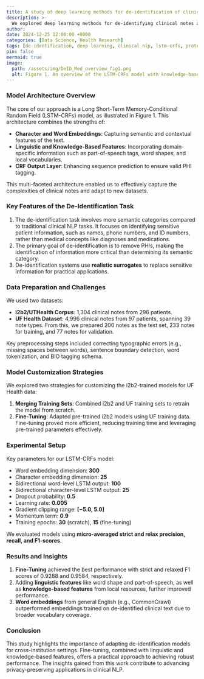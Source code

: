 ```yaml
---
title: A study of deep learning methods for de-identification of clinical notes
description: >-
  We explored deep learning methods for de-identifying clinical notes across institutions, a crucial step in protecting patient privacy while enabling research on unstructured clinical text. Variability in data across institutions poses significant challenges to model performance. Our study tackles these challenges by introducing strategies to adapt advanced natural language processing (NLP) models to diverse institutional settings.
author: 
date: 2024-12-25 12:00:00 +0000
categories: [Data Science, Health Research]
tags: [de-identification, deep learning, clinical nlp, lstm-crfs, protected health information, ehr, cross-institution analysis, predictive modeling, machine learning, knowledge-based features]
pin: false
mermaid: true
image:
  path: /assets/img/DeID_Med_overview_fig1.png
  alt: Figure 1. An overview of the LSTM-CRFs model with knowledge-based features derived from the local resources
---
```


### Model Architecture Overview

The core of our approach is a Long Short-Term Memory-Conditional Random Field (LSTM-CRFs) model, as illustrated in Figure 1. This architecture combines the strengths of:
- **Character and Word Embeddings**: Capturing semantic and contextual features of the text.
- **Linguistic and Knowledge-Based Features**: Incorporating domain-specific information such as part-of-speech tags, word shapes, and local vocabularies.
- **CRF Output Layer**: Enhancing sequence prediction to ensure valid PHI tagging.

This multi-faceted architecture enabled us to effectively capture the complexities of clinical notes and adapt to new datasets.

### Key Features of the De-Identification Task

1. The de-identification task involves more semantic categories compared to traditional clinical NLP tasks. It focuses on identifying sensitive patient information, such as names, phone numbers, and ID numbers, rather than medical concepts like diagnoses and medications.
2. The primary goal of de-identification is to remove PHIs, making the identification of information more critical than determining its semantic category.
3. De-identification systems use **realistic surrogates** to replace sensitive information for practical applications.

### Data Preparation and Challenges

We used two datasets:
- **i2b2/UTHealth Corpus**: 1,304 clinical notes from 296 patients.
- **UF Health Dataset**: 4,996 clinical notes from 97 patients, spanning 39 note types. From this, we prepared 200 notes as the test set, 233 notes for training, and 77 notes for validation.

Key preprocessing steps included correcting typographic errors (e.g., missing spaces between words), sentence boundary detection, word tokenization, and BIO tagging schema.

### Model Customization Strategies

We explored two strategies for customizing the i2b2-trained models for UF Health data:
1. **Merging Training Sets**: Combined i2b2 and UF training sets to retrain the model from scratch.
2. **Fine-Tuning**: Adapted pre-trained i2b2 models using UF training data. Fine-tuning proved more efficient, reducing training time and leveraging pre-trained parameters effectively.

### Experimental Setup

Key parameters for our LSTM-CRFs model:
- Word embedding dimension: **300**
- Character embedding dimension: **25**
- Bidirectional word-level LSTM output: **100**
- Bidirectional character-level LSTM output: **25**
- Dropout probability: **0.5**
- Learning rate: **0.005**
- Gradient clipping range: **[−5.0, 5.0]**
- Momentum term: **0.9**
- Training epochs: **30** (scratch), **15** (fine-tuning)

We evaluated models using **micro-averaged strict and relax precision, recall, and F1-scores**.

### Results and Insights

1. **Fine-Tuning** achieved the best performance with strict and relaxed F1 scores of 0.9288 and 0.9584, respectively.
2. Adding **linguistic features** like word shape and part-of-speech, as well as **knowledge-based features** from local resources, further improved performance.
3. **Word embeddings** from general English (e.g., CommonCrawl) outperformed embeddings trained on de-identified clinical text due to broader vocabulary coverage.

### Conclusion

This study highlights the importance of adapting de-identification models for cross-institution settings. Fine-tuning, combined with linguistic and knowledge-based features, offers a practical approach to achieving robust performance. The insights gained from this work contribute to advancing privacy-preserving applications in clinical NLP.

